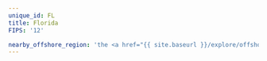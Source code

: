 ```yaml
---
unique_id: FL
title: Florida
FIPS: '12'

nearby_offshore_region: 'the <a href="{{ site.baseurl }}/explore/offshore-gulf/">Gulf of Mexico</a>'
---
```

